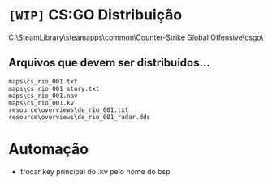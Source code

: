 
# `[WIP]` CS:GO Distribuição

C:\SteamLibrary\steamapps\common\Counter-Strike Global Offensive\csgo\

## Arquivos que devem ser distribuidos...

```
maps\cs_rio_001.txt
maps\cs_rio_001_story.txt
maps\cs_rio_001.nav
maps\cs_rio_001.kv
resource\overviews\de_rio_001.txt
resource\overviews\de_rio_001_radar.dds
```

# Automação

- trocar key principal do .kv pelo nome do bsp

